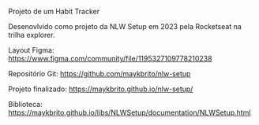 Projeto de um Habit Tracker

Desenovlvido como projeto da NLW Setup em 2023 pela Rocketseat na trilha explorer.

Layout Figma:
https://www.figma.com/community/file/1195327109778210238

Repositório Git:
https://github.com/maykbrito/nlw-setup

Projeto finalizado:
https://maykbrito.github.io/nlw-setup/

Biblioteca:
https://maykbrito.github.io/libs/NLWSetup/documentation/NLWSetup.html